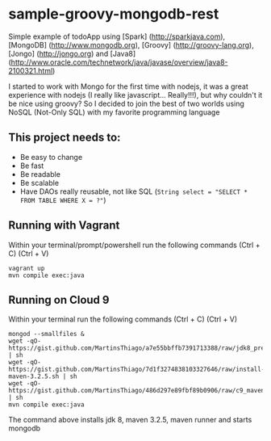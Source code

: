 # sample-groovy-mongodb-rest
Simple example of todoApp using [Spark] (http://sparkjava.com), [MongoDB] (http://www.mongodb.org), [Groovy] (http://groovy-lang.org), [Jongo] (http://jongo.org) and [Java8] (http://www.oracle.com/technetwork/java/javase/overview/java8-2100321.html)

I started to work with Mongo for the first time with nodejs, it was a great experience with nodejs (I really like javascript... Really!!!), but why couldn't it be nice using groovy? So I decided to join the best of two worlds using NoSQL (Not-Only SQL) with my favorite programming language

## This project needs to:
- Be easy to change
- Be fast
- Be readable
- Be scalable
- Have DAOs really reusable, not like SQL (`String select = "SELECT * FROM TABLE WHERE X = ?"`)

## Running with Vagrant
Within your terminal/prompt/powershell run the following commands (Ctrl + C) (Ctrl + V)
```
vagrant up
mvn compile exec:java
```

## Running on Cloud 9
Within your terminal run the following commands (Ctrl + C) (Ctrl + V)
```
mongod --smallfiles &
wget -qO- https://gist.github.com/MartinsThiago/a7e55bbffb7391713388/raw/jdk8_precise.sh | sh
wget -qO- https://gist.github.com/MartinsThiago/7d1f3274838103327646/raw/install-maven-3.2.5.sh | sh
wget -qO- https://gist.github.com/MartinsThiago/486d297e89fbf89b0906/raw/c9_mavenrunner.sh | sh
mvn compile exec:java
```
The command above installs jdk 8, maven 3.2.5, maven runner and starts mongodb
